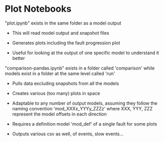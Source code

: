 # Plot Notebooks

"plot.ipynb" exists in the same folder as a model output

- This will read model output and snapshot files

- Generates plots including the fault progression plot

- Useful for looking at the output of one specific model to understand it better

"comparison-pandas.ipynb" exists in a folder called 'comparison' while models exist in a folder at the same level called 'run'

- Pulls data excluding snapshots from all the models

- Creates various (too many) plots in space

- Adaptable to any number of output models, assuming they follow the naming convention 'mod_XXXx_YYYy_ZZZz' where XXX, YYY, ZZZ represent the model offsets in each direction

- Requires a definition model 'mod_def' of a single fault for some plots

- Outputs various csv as well, of events, slow events...
